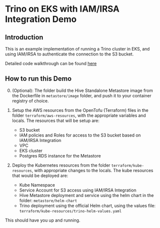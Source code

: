# Trino on EKS with IAM/IRSA Integration Demo

## Introduction
This is an example implementation of running a Trino cluster in EKS, and using IAM/IRSA to authenticate the connection to the S3 bucket.

Detailed code walkthrough can be found [here]()

## How to run this Demo

0. (Optional): The folder build the Hive Standalone Metastore image from the Dockerfile in `metastore/image` folder, and push it to your container registry of choice.

1. Setup the AWS resources from the OpenTofu (Terraform) files in the folder `terraform/aws-resources`, with the appropriate variables and locals. The resources that will be setup are:
   - S3 bucket
   - IAM policies and Roles for access to the S3 bucket based on IAM/IRSA Integration 
   - VPC
   - EKS cluster
   - Postgres RDS instance for the Metastore

2. Deploy the Kubernetes resources from the folder  `terraform/kube-resources`, with appropriate changes to the locals. The kube resources that would be deployed are:
   - Kube Namespace
   - Service Account for S3 access using IAM/IRSA Integration
   - Hive Metastore deployment and service using the helm chart in the folder: `metastore/helm-chart`
   - Trino deployment using the official Helm chart, using the values file: `terraform/kube-resources/trino-helm-values.yaml`

This should have you up and running.